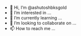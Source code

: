 - 👋 Hi, I’m @ashutoshbksgold
- 👀 I’m interested in ...
- 🌱 I’m currently learning ...
- 💞️ I’m looking to collaborate on ...
- 📫 How to reach me ...

<!---
ashutoshbksgold/ashutoshbksgold is a ✨ special ✨ repository because its `README.md` (this file) appears on your GitHub profile.
You can click the Preview link to take a look at your changes.
--->

